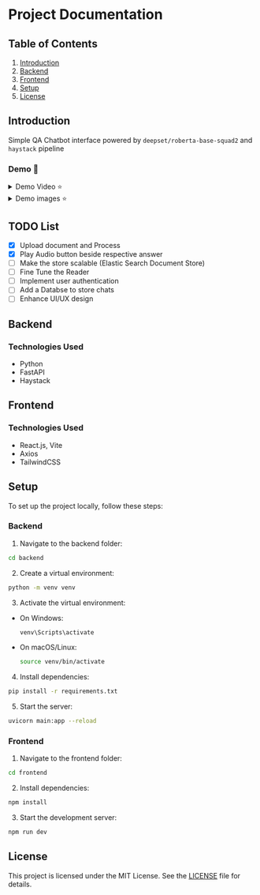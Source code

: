 # Project Documentation

## Table of Contents

1. [Introduction](#introduction)
2. [Backend](#backend)
3. [Frontend](#frontend)
4. [Setup](#setup)
5. [License](#license)

## Introduction

Simple QA Chatbot interface powered by `deepset/roberta-base-squad2` and `haystack` pipeline

### Demo 🚀

<details>
  <summary>Demo Video ⭐ </summary>

  [![CX-Bot](https://img.youtube.com/vi/XRpCdJn_FIE/0.jpg)](https://www.youtube.com/watch?v=XRpCdJn_FIE)

</details>

<details>
  <summary>Demo images ⭐ </summary>
  
  ![Vite + React - Google Chrome 9_20_2024 11_49_25 AM](https://github.com/user-attachments/assets/42d4ee1a-7344-4a91-9422-923c6a2e1051)
  ![image](https://github.com/user-attachments/assets/09c3431c-8ced-44fd-99d5-70448f9726df)

</details>

## TODO List

- [x] Upload document and Process
- [x] Play Audio button beside respective answer
- [ ] Make the store scalable (Elastic Search Document Store)
- [ ] Fine Tune the Reader
- [ ] Implement user authentication
- [ ] Add a Databse to store chats
- [ ] Enhance UI/UX design

## Backend

### Technologies Used

- Python
- FastAPI
- Haystack

## Frontend

### Technologies Used

- React.js, Vite
- Axios
- TailwindCSS

## Setup

To set up the project locally, follow these steps:

### Backend

1. Navigate to the backend folder:

```sh
cd backend
```

2. Create a virtual environment:

```sh
python -m venv venv
```

3. Activate the virtual environment:

- On Windows:
  ```sh
  venv\Scripts\activate
  ```
- On macOS/Linux:
  ```sh
  source venv/bin/activate
  ```

4. Install dependencies:

```sh
pip install -r requirements.txt
```

5. Start the server:

```sh
uvicorn main:app --reload
```

### Frontend

1. Navigate to the frontend folder:

```sh
cd frontend
```

2. Install dependencies:

```sh
npm install
```

3. Start the development server:

```sh
npm run dev
```

## License

This project is licensed under the MIT License. See the [LICENSE](LICENSE) file for details.
